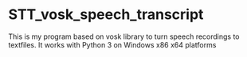 # STT_vosk_speech_transcript
This is my program based on vosk library to turn speech recordings to textfiles.
It works with Python 3 on Windows x86 x64 platforms
